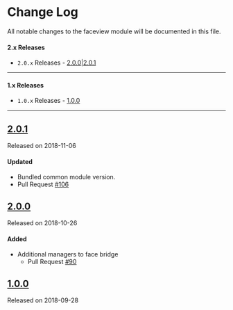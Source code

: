 # Change Log
All notable changes to the faceview module will be documented in this file.

#### 2.x Releases
- `2.0.x` Releases - [2.0.0](#200)|[2.0.1](#201)
---
#### 1.x Releases
- `1.0.x` Releases - [1.0.0](#100)
---

## [2.0.1](https://maven.blockv.io/artifactory/webapp/#/artifacts/browse/tree/General/BLOCKv/io/blockv/sdk/faceview/2.0.1)
Released on 2018-11-06

#### Updated
- Bundled common module version.
 - Pull Request [#106](https://github.com/BLOCKvIO/android-sdk/pull/106)

## [2.0.0](https://maven.blockv.io/artifactory/webapp/#/artifacts/browse/tree/General/BLOCKv/io/blockv/sdk/faceview/2.0.0)
Released on 2018-10-26

#### Added
- Additional managers to face bridge
  - Pull Request [#90](https://github.com/BLOCKvIO/android-sdk/pull/90)

## [1.0.0](https://maven.blockv.io/artifactory/webapp/#/artifacts/browse/tree/General/BLOCKv/io/blockv/sdk/faceview/1.0.0)
Released on 2018-09-28
